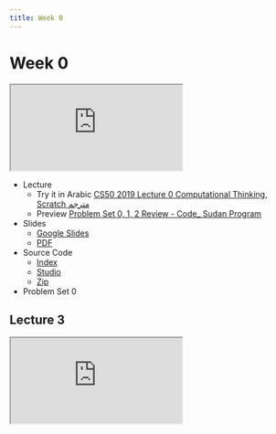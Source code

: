 ```yaml
---
title: Week 0
---
```


# Week 0

<iframe src="https://www.youtube.com/embed/5azaK2cBKGw"></iframe> 


- Lecture
  - Try it in Arabic
      [CS50 2019 Lecture 0 Computational Thinking, Scratch مترجم](https://www.youtube.com/embed/tC8z4RLWtFI)
  - Preview
      [Problem Set 0, 1, 2 Review - Code_ Sudan Program](https://www.youtube.com/embed/F-qbaeSJHAE)
- Slides
  - <a href="https://docs.google.com/presentation/d/17wRd8ksO6QkUq906SUgm17AqcI-Jan42jkY-EmufxnE/edit?usp=sharing">Google Slides</a>
  - <a href="https://cdn.cs50.net/2019/fall/lectures/0/lecture0.pdf">PDF</a>
- Source Code
  - <a href="https://cdn.cs50.net/2019/fall/lectures/0/src0/">Index</a>
  - <a href="https://scratch.mit.edu/studios/25128634/">Studio</a>
  - <a href="https://cdn.cs50.net/2019/fall/lectures/0/src0.zip">Zip</a>
- Problem Set 0

<!-- <iframe src="https://www.youtube.com/embed/3Occxs_Uc-w"></iframe> -->

   ## Lecture 3
   <div class="box" >
   <div>  <iframe src="https://www.youtube.com/embed/3Occxs_Uc-w"></div>
   <div><iframe src="https://www.youtube.com/embed/3Occxs_Uc-w"></div>
   <div> <iframe src="https://www.youtube.com/embed/3Occxs_Uc-w"></div>
   </div>


------------------------------------------------
    <div class="box"><iframe src="https://www.youtube.com/embed/3Occxs_Uc-w"></iframe> </div>
     <div class="box"> <iframe src="https://www.youtube.com/embed/3Occxs_Uc-w"></iframe> </div>

   
  